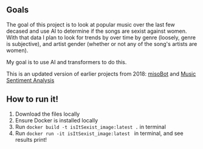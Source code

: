 
## Goals
The goal of this project is to look at popular music over the last few decased and use AI to determine if the songs are sexist against women. With that data I plan to look for trends by over time by genre (loosely, genre is subjective), and artist gender (whether or not any of the song's artists are women).

My goal is to use AI and transformers to do this. 

This is an updated version of earlier projects from 2018: [misoBot](https://github.com/citlaliac/misoBot) and [Music Sentiment Analysis](https://github.com/citlaliac/SentimentAnalysisOfMusic)

## How to run it!
1. Download the files locally
2. Ensure Docker is installed locally
3. Run `docker build -t isItSexist_image:latest .` in terminal
4. Run `docker run -it isItSexist_image:latest ` in terminal, and see results print!